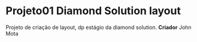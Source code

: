 # Projeto01 Diamond Solution layout
 Projeto de criação de layout, dp estágio da diamond solution.
 **Criador** John Mota
